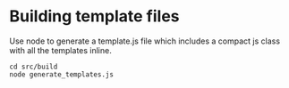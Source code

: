 # Building template files
Use node to generate a template.js file which includes a compact js class with all the templates inline.

```
cd src/build
node generate_templates.js 
```